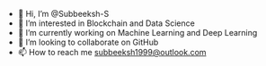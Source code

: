 - 👋 Hi, I’m @Subbeeksh-S
- 👀 I’m interested in Blockchain and Data Science
- 🌱 I’m currently working on Machine Learning and Deep Learning
- 💞️ I’m looking to collaborate on GitHub
- 📫 How to reach me subbeeksh1999@outlook.com

